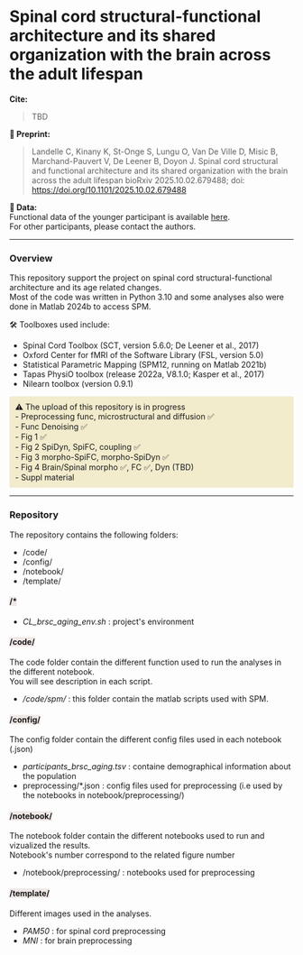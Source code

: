 # Spinal cord structural-functional architecture and its shared organization with the brain across the adult lifespan 
**Cite:**
> TBD

**📜 Preprint:**
>  Landelle C, Kinany K, St-Onge S, Lungu O, Van De Ville D, Misic B, Marchand-Pauvert V, De Leener B, Doyon J. 
Spinal cord structural and functional architecture and its shared organization with the brain across the adult lifespan 
bioRxiv 2025.10.02.679488;  doi: https://doi.org/10.1101/2025.10.02.679488

**💾 Data:**  
Functional data of the younger participant is available [here](https://openneuro.org/datasets/ds005075/).  
For other participants, please contact the authors.  

---
### Overview
This repository support the project on spinal cord structural-functional architecture and its age related changes.   
Most of the code was written in Python 3.10 and some analyses also were done in Matlab 2024b to access SPM.  

🛠️ Toolboxes used include:
- Spinal Cord Toolbox (SCT, version 5.6.0; De Leener et al., 2017)  
- Oxford Center for fMRI of the Software Library (FSL, version 5.0)   
- Statistical Parametric Mapping (SPM12, running on Matlab 2021b)  
- Tapas PhysiO toolbox (release 2022a, V8.1.0; Kasper et al., 2017)  
- Nilearn toolbox (version 0.9.1)

<div style="background-color: #f2ebccff; padding: 10px;">
⚠️ The upload of this repository is in progress    </br>
- Preprocessing func, microstructural and diffusion ✅   </br>
- Func Denoising ✅    </br>
- Fig 1 ✅    </br>
- Fig 2 SpiDyn, SpiFC, coupling ✅ </br>
- Fig 3 morpho-SpiFC, morpho-SpiDyn ✅</br>
- Fig 4 Brain/Spinal morpho   ✅, FC ✅, Dyn (TBD)</br>
- Suppl material</div>

---  
### Repository  
The repository contains the following folders:  
- /code/
- /config/
- /notebook/
- /template/
  
    
#### <span style="background-color:#F0E8E6">/* </span>
- *CL_brsc_aging_env.sh* : project's environment


#### <span style="background-color:#F0E8E6">/code/ </span>
The code folder contain the different function used to run the analyses in the different notebook.  
You will see description in each script.  
- */code/spm/* : this folder contain the matlab scripts used with SPM. 

#### <span style="background-color:#F0E8E6">/config/ </span>
The config folder contain the different config files used in each notebook (.json)
- *participants_brsc_aging.tsv* : containe demographical information about the population
- preprocessing/*.json : config files used for preprocessing (i.e used by the notebooks in notebook/preprocessing/)


#### <span style="background-color:#F0E8E6">/notebook/ </span>
The notebook folder contain the different notebooks used to run and vizualized the results.  
Notebook's number correspond to the related figure number
- /notebook/preprocessing/ : notebooks used for preprocessing

#### <span style="background-color:#F0E8E6">/template/ </span>
Different images used in the analyses.
- *PAM50* : for spinal cord preprocessing
- *MNI* : for brain preprocessing
